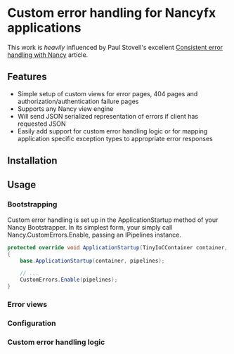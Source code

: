 # Custom error handling for Nancyfx applications

This work is *heavily* influenced by Paul Stovell's excellent [Consistent error handling with Nancy](http://paulstovell.com/blog/consistent-error-handling-with-nancy) article.

## Features

- Simple setup of custom views for error pages, 404 pages and authorization/authentication failure pages
- Supports any Nancy view engine
- Will send JSON serialized representation of errors if client has requested JSON
- Easily add support for custom error handling logic or for mapping application specific exception types to appropriate error responses

## Installation

## Usage

### Bootstrapping

Custom error handling is set up in the ApplicationStartup method of your Nancy Bootstrapper. In its simplest form, your simply call Nancy.CustomErrors.Enable, passing an IPipelines instance.

``` c#
protected override void ApplicationStartup(TinyIoCContainer container, IPipelines pipelines)
{
	base.ApplicationStartup(container, pipelines);

	// ...
	CustomErrors.Enable(pipelines);
}
```

### Error views

### Configuration

### Custom error handling logic

